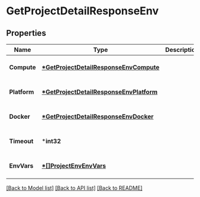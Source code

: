# GetProjectDetailResponseEnv

## Properties
Name | Type | Description | Notes
------------ | ------------- | ------------- | -------------
**Compute** | **[*GetProjectDetailResponseEnvCompute](GetProjectDetailResponseEnvCompute.md)** |  | [optional] [default to null]
**Platform** | **[*GetProjectDetailResponseEnvPlatform](GetProjectDetailResponseEnvPlatform.md)** |  | [optional] [default to null]
**Docker** | **[*GetProjectDetailResponseEnvDocker](GetProjectDetailResponseEnvDocker.md)** |  | [optional] [default to null]
**Timeout** | ***int32** |  | [optional] [default to null]
**EnvVars** | **[\*[]ProjectEnvEnvVars](ProjectEnvEnvVars.md)** |  | [optional] [default to null]

[[Back to Model list]](../README.md#documentation-for-models) [[Back to API list]](../README.md#documentation-for-api-endpoints) [[Back to README]](../README.md)



